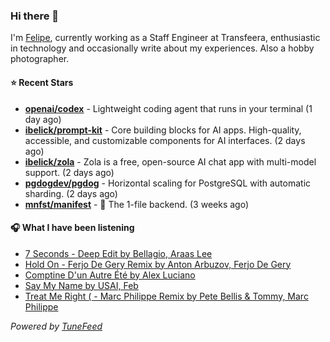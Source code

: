 ### Hi there 👋

I'm [Felipe](https://felipevm.com), currently working as a Staff Engineer at Transfeera, enthusiastic in technology and occasionally write about my experiences. Also a hobby photographer.

#### ⭐ Recent Stars
- **[openai/codex](https://github.com/openai/codex)** - Lightweight coding agent that runs in your terminal (1 day ago)
- **[ibelick/prompt-kit](https://github.com/ibelick/prompt-kit)** - Core building blocks for AI apps.  High-quality, accessible, and customizable components for AI interfaces. (2 days ago)
- **[ibelick/zola](https://github.com/ibelick/zola)** - Zola is a free, open-source AI chat app with multi-model support. (2 days ago)
- **[pgdogdev/pgdog](https://github.com/pgdogdev/pgdog)** - Horizontal scaling for PostgreSQL with automatic sharding. (2 days ago)
- **[mnfst/manifest](https://github.com/mnfst/manifest)** - 🦚 The 1-file backend.  (3 weeks ago)

#### 🎧 What I have been listening
- [7 Seconds - Deep Edit by Bellagio, Araas Lee](https://open.spotify.com/track/17GvkTT38EPT5hNeNJSZSK)
- [Hold On - Ferjo De Gery Remix by Anton Arbuzov, Ferjo De Gery](https://open.spotify.com/track/6c9zToUS3hVriMgTKUuCUG)
- [Comptine D&#39;un Autre Été by Alex Luciano](https://open.spotify.com/track/6fIEXieofo6dr6qlMcZCO3)
- [Say My Name by USAI, Feb](https://open.spotify.com/track/18hYNUAYq9YWcfB1bcaMlv)
- [Treat Me Right ( - Marc Philippe Remix by Pete Bellis &amp; Tommy, Marc Philippe](https://open.spotify.com/track/5oHmGnRtCSSVVFFOaoVKMd)

_Powered by [TuneFeed](https://tunefeed.app?ref=github.com)_
